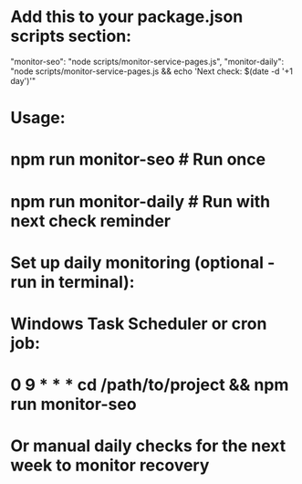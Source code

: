 # Add this to your package.json scripts section:

\"monitor-seo\": \"node scripts/monitor-service-pages.js\",
\"monitor-daily\": \"node scripts/monitor-service-pages.js && echo 'Next check: $(date -d '+1 day')'\"

# Usage:
# npm run monitor-seo          # Run once
# npm run monitor-daily        # Run with next check reminder

# Set up daily monitoring (optional - run in terminal):
# Windows Task Scheduler or cron job:
# 0 9 * * * cd /path/to/project && npm run monitor-seo

# Or manual daily checks for the next week to monitor recovery